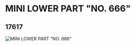 # MINI LOWER PART "NO. 666"
## 17617
![MINI LOWER PART "NO. 666"](https://lc-www-live-s.legocdn.com/media/bricks/5/2/6074419.jpg)